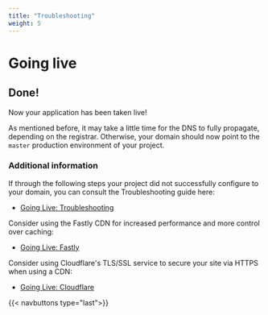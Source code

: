 ```yaml
---
title: "Troubleshooting"
weight: 5
---
```


# Going live

## Done!

Now your application has been taken live!

As mentioned before, it may take a little time for the DNS to fully propagate, depending on the registrar. Otherwise, your domain should now point to the `master` production environment of your project.

### Additional information

If through the following steps your project did not successfully configure to your domain, you can consult the Troubleshooting guide here:

* [Going Live: Troubleshooting](/golive/troubleshoot.md)

Consider using the Fastly CDN for increased performance and more control over caching:

* [Going Live: Fastly](/golive/steps/fastly.md)

Consider using Cloudflare's TLS/SSL service to secure your site via HTTPS when using a CDN:

* [Going Live: Cloudflare](/golive/steps/cloudflare.md)

{{< navbuttons type="last">}}
